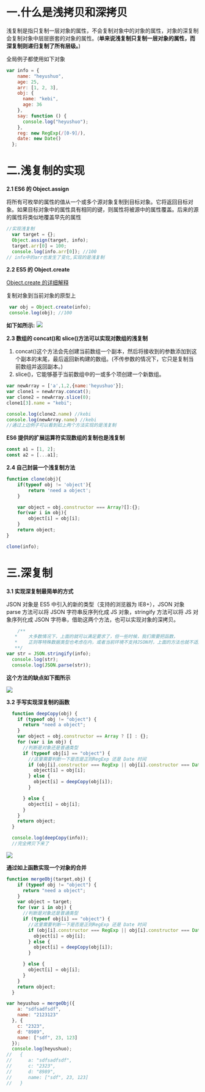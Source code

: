 # 一.什么是浅拷贝和深拷贝

浅复制是指只复制一层对象的属性，不会复制对象中的对象的属性，对象的深复制会复制对象中层层嵌套的对象的属性。(**单来说浅复制只复制一层对象的属性，而深复制则递归复制了所有层级。**)

全局例子都使用如下对象

```Javascript
var info = {
    name: "heyushuo",
    age: 25,
    arr: [1, 2, 3],
    obj: {
      name: "kebi",
      age: 36
    },
    say: function () {
      console.log("heyushuo");
    },
    reg: new RegExp(/[0-9]/),
    date: new Date()
  };
```

# 二.浅复制的实现

**2.1 ES6 的 Object.assign**

将所有可枚举的属性的值从一个或多个源对象复制到目标对象。它将返回目标对象。如果目标对象中的属性具有相同的键，则属性将被源中的属性覆盖。后来的源的属性将类似地覆盖早先的属性

```Javascript
//实现浅复制
  var target = {};
  Object.assign(target, info);
  target.arr[0] = 100;
  console.log(info.arr[0]); //100
// info中的arr也发生了变化,实现的是浅复制
```

**2.2 ES5 的 Object.create**

[Object.create 的详细解释](<https://msdn.microsoft.com/zh-cn/library/ff925952(v=vs.94).aspx>)

复制对象到当前对象的原型上

```Javascript
 var obj = Object.create(info);
 console.log(obj); //100
```

**如下如所示:**
![](https://i.loli.net/2019/06/01/5cf2601f3349837679.jpg)

**2.3 数组的 concat()和 slice()方法可以实现对数组的浅复制**

1. concat()这个方法会先创建当前数组一个副本，然后将接收到的参数添加到这个副本的末尾，最后返回新构建的数组。(不传参数的情况下，它只是复制当前数组并返回副本。)
2. slice()，它能够基于当前数组中的一或多个项创建一个新数组。

```Javascript
var newArray = ['a',1,2,{name:'heyushuo'}];
var clone1 = newArray.concat();
var clone2 = newArray.slice(0);
clone1[3].name = "kebi";

console.log(clone2.name) //kebi
console.log(newArray.name) //kebi
//通过上边例子可以看到如上两个方法实现的是浅复制
```

**ES6 提供的扩展运算符实现数组的复制也是浅复制**

```Javascript
const a1 = [1, 2];
const a2 = [...a1];
```

**2.4 自己封装一个浅复制方法**

```Javascript
function clone(obj){
    if(typeof obj != 'object'){
        return 'need a object';
    }

    var object = obj.constructor === Array?[]:{};
    for(var i in obj){
        object[i] = obj[i];
    }
    return object;
}

clone(info);
```

# 三.深复制

**3.1 实现深复制最简单的方式**

JSON 对象是 ES5 中引入的新的类型（支持的浏览器为 IE8+），JSON 对象 parse 方法可以将 JSON 字符串反序列化成 JS 对象，stringify 方法可以将 JS 对象序列化成 JSON 字符串，借助这两个方法，也可以实现对象的深拷贝。

```Javascript
    /**
   *    大多数情况下，上面的就可以满足要求了，但一些时候，我们需要把函数，
   *    正则等特殊数据类型也考虑在内，或者当前环境不支持JSON时，上面的方法也就不适用了。这时，我们可以通过递归来实现对象的深层复制
   **/
var str = JSON.stringify(info);
  console.log(str);
  console.log(JSON.parse(str));
```

**这个方法的缺点如下图所示**

![](https://i.loli.net/2019/06/01/5cf260267334923094.jpg)

**3.2 手写实现深复制的函数**

```Javascript
  function deepCopy(obj) {
    if (typeof obj != "object") {
      return "need a object";
    }
    var object = obj.constructor == Array ? [] : {};
    for (var i in obj) {
      //判断是对象还是普通类型
      if (typeof obj[i] == "object") {
        //这里需要判断一下是否是正则RegExp 还是 Date 时间
        if (obj[i].constructor === RegExp || obj[i].constructor === Date) {
          object[i] = obj[i];
        } else {
          object[i] = deepCopy(obj[i]);
        }

      } else {
        object[i] = obj[i];
      }
    }
    return object;
  }

  console.log(deepCopy(info));
  //完全拷贝下来了
```

![](https://i.loli.net/2019/06/01/5cf2602c3ed6757008.jpg)

**通过如上函数实现一个对象的合并**

```Javascript
function mergeObj(target,obj) {
    if (typeof obj != "object") {
      return "need a object";
    }
    var object = target;
    for (var i in obj) {
      //判断是对象还是普通类型
      if (typeof obj[i] == "object") {
        //这里需要判断一下是否是正则RegExp 还是 Date 时间
        if (obj[i].constructor === RegExp || obj[i].constructor === Date) {
          object[i] = obj[i];
        } else {
          object[i] = deepCopy(obj[i]);
        }

      } else {
        object[i] = obj[i];
      }
    }
    return object;
  }

var heyushuo = mergeObj({
    a: "sdfsadfsdf",
    name: "2123123"
  }, {
    c: "2323",
    d: "8989",
    name: ["sdf", 23, 123]
  });
  console.log(heyushuo);
//   {
//      a: "sdfsadfsdf",
//      c: "2323",
//      d: "8989",
//      name: ["sdf", 23, 123]
//   }
```
